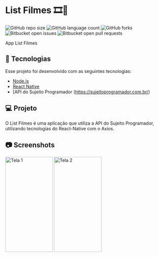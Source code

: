 # List Filmes 🎞🎥
![GitHub repo size](https://img.shields.io/github/repo-size/LeonardoMarconi/ListFilmes?style=for-the-badge)
![GitHub language count](https://img.shields.io/github/languages/count/LeonardoMarconi/ListFilmes?style=for-the-badge)
![GitHub forks](https://img.shields.io/github/forks/LeonardoMarconi/ListFilmes?style=for-the-badge)
![Bitbucket open issues](https://img.shields.io/bitbucket/issues/LeonardoMarconi/ListFilmes?style=for-the-badge)
![Bitbucket open pull requests](https://img.shields.io/bitbucket/pr-raw/LeonardoMarconi/ListFilmes?style=for-the-badge)

App List Filmes

## 🚀 Tecnologias

Esse projeto foi desenvolvido com as seguintes tecnologias:

- [Node.js](https://nodejs.org/en/)
- [React Native](https://facebook.github.io/react-native/)
- [API do Sujeito Programador (https://sujeitoprogramador.com.br/)

## 💻 Projeto

O List Filmes é uma aplicação que utiliza a API do Sujeito Programador, utilizando tecnologias do React-Native com o Axios.

## 📷 Screenshots  
<div style="flex-direction: row;">
<img style="flex-direction: row;" alt="Tela 1" src="https://drive.google.com/uc?export=view&id=1LaZLum0ehAatZMiaR5OAcna8DR7ZqSRs" width="150" height="300">
<img style="flex-direction: row;" alt="Tela 2" src="https://drive.google.com/uc?export=view&id=1S5zXX3IkOwOEE_QsRUXbZCmXAOZWzkQT" width="150" height="300">
</div>
